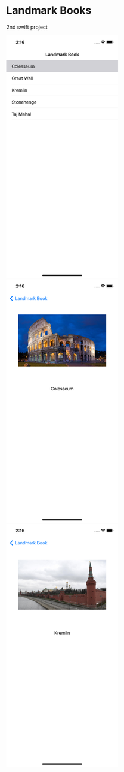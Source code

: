 # Landmark Books

2nd swift project

<div>
  <img src="ReadmeImages/ss1.png" width= "300">
  <img src="ReadmeImages/ss2.png" width= "300">
  <img src="ReadmeImages/ss3.png" width= "300">
<div>

